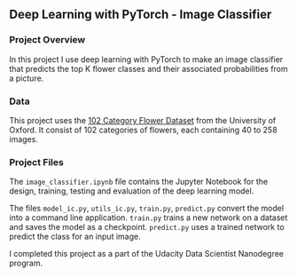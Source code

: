 ## Deep Learning with PyTorch - Image Classifier

### Project Overview
In this project I use deep learning with PyTorch to make an image classifier that predicts the top K flower classes and their associated probabilities from a picture.  

### Data
This project uses the [102 Category Flower Dataset](http://www.robots.ox.ac.uk/~vgg/data/flowers/102/index.html) from the University of Oxford. It consist of 102 categories of flowers, each containing 40 to 258 images.

### Project Files
The `image_classifier.ipynb` file contains the Jupyter Notebook for the design, training, testing and evaluation of the deep learning model.

The files `model_ic.py`, `utils_ic.py`, `train.py`, `predict.py` convert the model into a command line application. `train.py` trains a new network on a dataset and saves the model as a checkpoint. `predict.py` uses a trained network to predict the class for an input image.

I completed this project as a part of the Udacity Data Scientist Nanodegree program. 

